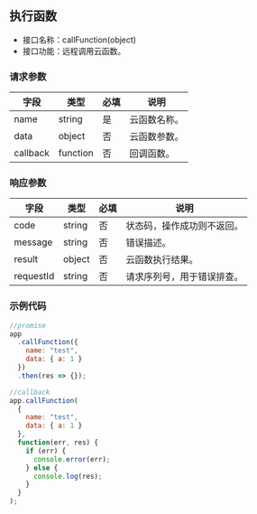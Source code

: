 ## 执行函数

- 接口名称：callFunction(object)
- 接口功能：远程调用云函数。

### 请求参数

| 字段     | 类型     | 必填 | 说明         |
| -------- | -------- | ---- | ------------ |
| name     | string   | 是   | 云函数名称。 |
| data     | object   | 否   | 云函数参数。 |
| callback | function | 否   | 回调函数。   |

### 响应参数

| 字段      | 类型   | 必填 | 说明                       |
| --------- | ------ | ---- | -------------------------- |
| code      | string | 否   | 状态码，操作成功则不返回。 |
| message   | string | 否   | 错误描述。                 |
| result    | object | 否   | 云函数执行结果。           |
| requestId | string | 否   | 请求序列号，用于错误排查。 |

### 示例代码

```javascript
//promise
app
  .callFunction({
    name: "test",
    data: { a: 1 }
  })
  .then(res => {});

//callback
app.callFunction(
  {
    name: "test",
    data: { a: 1 }
  },
  function(err, res) {
    if (err) {
      console.error(err);
    } else {
      console.log(res);
    }
  }
);
```
